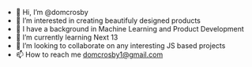 - 👋 Hi, I’m @domcrosby
- 👀 I’m interested in creating beautifuly designed products
- 🌆 I have a background in Machine Learning and Product Development
- 🌱 I’m currently learning Next 13
- 💞️ I’m looking to collaborate on any interesting JS based projects
- 📫 How to reach me domcrosby1@gmail.com

<!---
domcrosby/domcrosby is a ✨ special ✨ repository because its `README.md` (this file) appears on your GitHub profile.
You can click the Preview link to take a look at your changes.
--->
